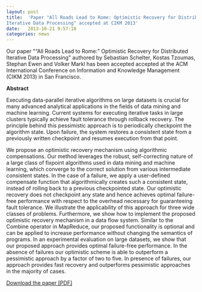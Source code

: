 ```yaml
---
layout: post
title:  'Paper "All Roads Lead to Rome: Optimistic Recovery for Distributed
Iterative Data Processing" accepted at CIKM 2013'
date:   2013-10-21 9:57:18
categories: news
---
```


Our paper "“All Roads Lead to Rome:” Optimistic Recovery for Distributed
Iterative Data Processing" authored by Sebastian Schelter, Kostas
Tzoumas, Stephan Ewen and Volker Markl has been accepted accepted at the
ACM International Conference on Information and Knowledge Management
(CIKM 2013) in San Francisco.

**Abstract**

Executing data-parallel iterative algorithms on large datasets is
crucial for many advanced analytical applications in the fields of data
mining and machine learning. Current systems for executing iterative
tasks in large clusters typically achieve fault tolerance through
rollback recovery. The principle behind this pessimistic approach is to
periodically checkpoint the algorithm state. Upon failure, the system
restores a consistent state from a previously written checkpoint and
resumes execution from that point.

We propose an optimistic recovery mechanism using algorithmic
compensations. Our method leverages the robust, self-correcting nature
of a large class of fixpoint algorithms used in data mining and machine
learning, which converge to the correct solution from various
intermediate consistent states. In the case of a failure, we apply a
user-defined compensate function that algorithmically creates such a
consistent state, instead of rolling back to a previous checkpointed
state. Our optimistic recovery does not checkpoint any state and hence
achieves optimal failure-free performance with respect to the overhead
necessary for guaranteeing fault tolerance. We illustrate the
applicability of this approach for three wide classes of problems.
Furthermore, we show how to implement the proposed optimistic recovery
mechanism in a data flow system. Similar to the Combine operator in
MapReduce, our proposed functionality is optional and can be applied to
increase performance without changing the semantics of programs. In an
experimental evaluation on large datasets, we show that our proposed
approach provides optimal failure-free performance. In the absence of
failures our optimistic scheme is able to outperform a pessimistic
approach by a factor of two to five. In presence of failures, our
approach provides fast recovery and outperforms pessimistic approaches
in the majority of cases.

<a href="{{ site.baseurl }}/assets/papers/optimistic.pdf">Download the paper [PDF]</a>

